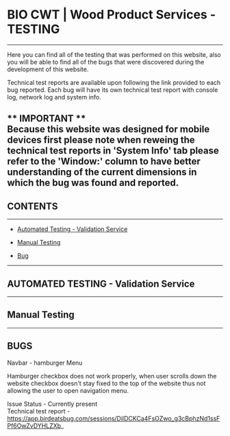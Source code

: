 # BIO CWT | Wood Product Services - TESTING
---
Here you can find all of the testing that was performed on this website, also you will be able to find all of the bugs that were discovered during the development of this website.

Technical test reports are available upon following the link provided to each bug reported. Each bug will have its own technical test report with console log, network log and system info.

** **IMPORTANT** **<br>
Because this website was designed for mobile devices first please note when reweing the technical test reports in 'System Info' tab please refer to the 'Window:' column to have better understanding of the current dimensions in which the bug was found and reported.
---
## CONTENTS
---

* [Automated Testing - Validation Service](#User-Experience)

* [Manual Testing](#Design)

* [Bug](#Features)
---
## AUTOMATED TESTING - Validation Service
---
## Manual Testing
---
## BUGS

Navbar - hamburger Menu

Hamburger checkbox does not work properly, when user scrolls down the website checkbox doesn't stay fixed to the top of the website thus not allowing the user to open navigation menu.

Issue Status - Currently present<br>
Technical test report - https://app.birdeatsbug.com/sessions/DilDCKCa4FsOZwo_g3cBphzNd1ssFPf6OwZvDYHLZXb_